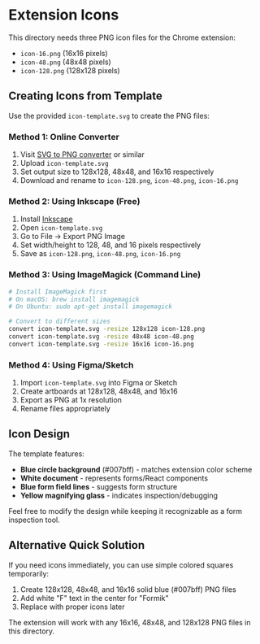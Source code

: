# Extension Icons

This directory needs three PNG icon files for the Chrome extension:

- `icon-16.png` (16x16 pixels)
- `icon-48.png` (48x48 pixels) 
- `icon-128.png` (128x128 pixels)

## Creating Icons from Template

Use the provided `icon-template.svg` to create the PNG files:

### Method 1: Online Converter
1. Visit [SVG to PNG converter](https://convertio.co/svg-png/) or similar
2. Upload `icon-template.svg`
3. Set output size to 128x128, 48x48, and 16x16 respectively
4. Download and rename to `icon-128.png`, `icon-48.png`, `icon-16.png`

### Method 2: Using Inkscape (Free)
1. Install [Inkscape](https://inkscape.org/)
2. Open `icon-template.svg`
3. Go to File → Export PNG Image
4. Set width/height to 128, 48, and 16 pixels respectively
5. Save as `icon-128.png`, `icon-48.png`, `icon-16.png`

### Method 3: Using ImageMagick (Command Line)
```bash
# Install ImageMagick first
# On macOS: brew install imagemagick
# On Ubuntu: sudo apt-get install imagemagick

# Convert to different sizes
convert icon-template.svg -resize 128x128 icon-128.png
convert icon-template.svg -resize 48x48 icon-48.png
convert icon-template.svg -resize 16x16 icon-16.png
```

### Method 4: Using Figma/Sketch
1. Import `icon-template.svg` into Figma or Sketch
2. Create artboards at 128x128, 48x48, and 16x16
3. Export as PNG at 1x resolution
4. Rename files appropriately

## Icon Design

The template features:
- **Blue circle background** (#007bff) - matches extension color scheme
- **White document** - represents forms/React components
- **Blue form field lines** - suggests form structure
- **Yellow magnifying glass** - indicates inspection/debugging

Feel free to modify the design while keeping it recognizable as a form inspection tool.

## Alternative Quick Solution

If you need icons immediately, you can use simple colored squares temporarily:
1. Create 128x128, 48x48, and 16x16 solid blue (#007bff) PNG files
2. Add white "F" text in the center for "Formik"
3. Replace with proper icons later

The extension will work with any 16x16, 48x48, and 128x128 PNG files in this directory.